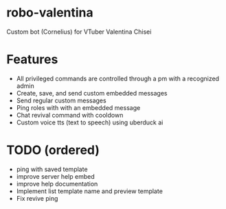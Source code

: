 # robo-valentina
Custom bot (Cornelius) for VTuber Valentina Chisei

# Features
- All privileged commands are controlled through a pm with a recognized admin
- Create, save, and send custom embedded messages
- Send regular custom messages
- Ping roles with with an embedded message
- Chat revival command with cooldown
- Custom voice tts (text to speech) using uberduck ai

# TODO (ordered)
- ping with saved template
- improve server help embed
- improve help documentation
- Implement list template name and preview template
- Fix revive ping